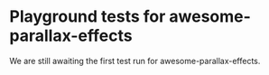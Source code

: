 # Playground tests for awesome-parallax-effects
We are still awaiting the first test run for awesome-parallax-effects.
